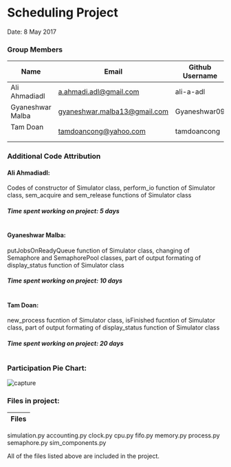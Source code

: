 Scheduling Project
=============
Date: 8 May 2017


### Group Members

| Name     | Email   | Github Username |
|----------|---------|-----------------|
| Ali Ahmadiadl   | a.ahmadi.adl@gmail.com | ali-a-adl  |
|Gyaneshwar Malba       | gyaneshwar.malba13@gmail.com  | Gyaneshwar09  |
|Tam Doan       | tamdoancong@yahoo.com | tamdoancong  |

### Additional Code Attribution
#### Ali Ahmadiadl:
  Codes of constructor of Simulator class, perform_io function of Simulator class, sem_acquire and sem_release functions of Simulator class
  ##### Time spent working on project: 5 days
#

#### Gyaneshwar Malba:
putJobsOnReadyQueue function of Simulator class, changing of Semaphore and SemaphorePool classes, part of output formating of display_status function of Simulator class
##### Time spent working on project: 10 days
#
   
   
#### Tam Doan:
new_process fucntion of Simulator class, isFinished fucntion of Simulator class, part of output formating of display_status function of Simulator class
##### Time spent working on project: 20 days

#
      
### Participation Pie Chart: 
![capture](https://cloud.githubusercontent.com/assets/25235118/25836729/c60c8000-344e-11e7-9910-6d866b798ed5.JPG)


### Files in project:
| Files    |
|----------|
simulation.py
accounting.py
clock.py
cpu.py
fifo.py
memory.py
process.py
semaphore.py
sim_components.py

All of the files listed above are included in the project.

